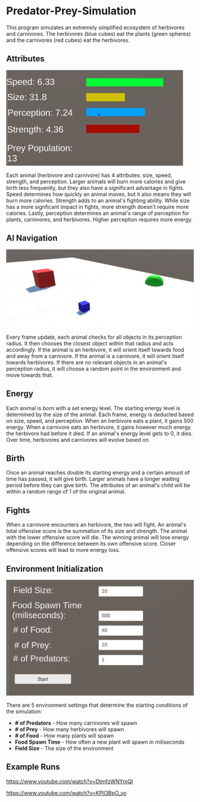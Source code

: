 # Predator-Prey-Simulation
This program simulates an extremely simplified ecosystem of herbivores and carnivores. The herbivores (blue cubes) eat the plants (green spheres) and the carnivores (red cubes) eat the herbivores. 
## Attributes
![Stats](https://raw.githubusercontent.com/nick-bhi/Predator-Prey-Simulation/master/Stats-Pic.JPG)

Each animal (herbivore and carnivore) has 4 attributes: size, speed, strength, and perception. Larger animals will burn more calories and give birth less frequently, but they also have a significant advantage in fights.
Speed determines how quickly an animal moves, but it also means they will burn more calories. Strength adds to an animal's fighting ability. While size has a more signficant impact in fights, more strength doesn't require more calories.
Lastly, perception determines an animal's range of perception for plants, carnivores, and herbivores. Higher perception requires more energy.
## AI Navigation
![Navigation](https://raw.githubusercontent.com/nick-bhi/Predator-Prey-Simulation/master/Simple%20Pred-Prey%20Pic.JPG)

Every frame update, each animal checks for all objects in its perception radius. It then chooses the closest object within that radius and acts accordingly. If the animal is an herbivore, it will orient itself towards food and away from a carnivore. If the animal is a carnivore, it will orient itself towards herbivores. If there are no relevant objects in an animal's perception radius, it will choose a random point in the environment and move towards that.
## Energy
Each animal is born with a set energy level. The starting energy level is determined by the size of the animal. Each frame, energy is deducted based on size, speed, and perception. When an herbivore eats a plant, it gains 500 energy. When a carnivore eats an herbivore, it gains however much energy the herbivore had before it died. If an animal's energy level gets to 0, it dies. Over time, herbivores and carnivores will evolve based on 
## Birth
Once an animal reaches double its starting energy and a certain amount of time has passed, it will give birth. Larger animals have a longer waiting period before they can give birth. The attributes of an animal's child will be within a random range of 1 of the original animal.  
## Fights
When a carnivore encounters an herbivore, the two will fight. An animal's total offensive score is the summation of its size and strength. The animal with the lower offensive score will die. The winning animal will lose energy depending on the difference between its own offensive score. Closer offensive scores will lead to more energy loss.
## Environment Initialization
![Field Settings](https://raw.githubusercontent.com/nick-bhi/Predator-Prey-Simulation/master/Field-Settings.JPG)

There are 5 environment settings that determine the starting conditions of the simulation:
* **# of Predators** - How many carnivores will spawn
* **# of Prey** - How many herbivores will spawn
* **# of Food** - How many plants will spawn
* **Food Spawn Time** - How often a new plant will spawn in miliseconds
* **Field Size** - The size of the environment

## Example Runs
https://www.youtube.com/watch?v=DtmfzWNYmQI

https://www.youtube.com/watch?v=KPll3BpO_yo
